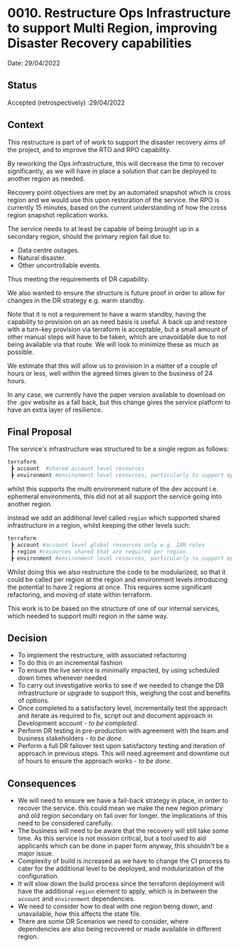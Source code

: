 # 0010. Restructure Ops Infrastructure to support Multi Region, improving Disaster Recovery capabilities

Date: 29/04/2022

## Status

Accepted (retrospectively) :29/04/2022

## Context

This restructure is part of of work to support the disaster recovery aims of the project, and to improve the RTO and RPO capability.

By reworking the Ops infrastructure, this will decrease the time to recover significantly, as we will have in place a solution that can be deployed to another region as needed.

Recovery point objectives are met by an automated snapshot which is cross region and we would use this upon restoration of the service. the RPO is currently 15 minutes, based on the current understanding of how the cross region snapshot replication works.

The service needs to at least be capable of being brought up in a secondary region, should the primary region fail due to:

- Data centre outages.
- Natural disaster.
- Other uncontrollable events.

Thus meeting the requirements of DR capability.

We also wanted to ensure the structure is future proof in order to allow for changes in the DR strategy e.g. warm standby.

Note that it is not a requirement to have a warm standby,  having the capability to provision on an as need basis is useful. A back up and restore with a turn-key provision via terraform is acceptable, but a small amount of other manual steps will have to be taken, which are unavoidable due to not being available via that route. We will look to minimize these as much as possible.

We estimate that this will allow us to provision in a matter of a couple of hours or less, well within the agreed times given to the business of 24 hours.

In any case, we currently have the paper version available to download on the .gov website as a fall back, but this change gives the service  platform to have an extra layer of resilience.

## Final Proposal

The service's infrastructure was structured to be a single region as follows:

```sh
terraform
 ┣ account  #shared account level resources
 ┣ environment #environment level resources, particularly to support ephemeral environments
```

whilst this supports the multi environment nature of the dev account i.e. ephemeral environments, this did not at all support the service going into another region.

instead we add an additional level called `region` which supported shared infrastructure in a region, whilst keeping the other levels such:

```sh
terraform
 ┣ account #account level global resources only e.g. IAM roles
 ┣ region #resources shared that are required per region
 ┣ environment #environment level resources, particularly to support ephemeral environments
```

Whilst doing this we also restructure the code to be modularized, so that it could be called per region at the region and environment levels introducing the potential to have 2 regions at once. This requires some significant refactoring, and moving of state within terraform.

This work is to be based on the structure of one of our internal services, which needed to support multi region in the same way.

## Decision

- To implement the restructure, with associated refactoring
- To do this in an incremental fashion
- To ensure the live service is minimally impacted, by using scheduled down times whenever needed
- To carry out investigative works to see if we needed to change the DB infrastructure or upgrade to support this, weighing the cost and benefits of options.
- Once completed to a satisfactory level, incrementally test the approach and iterate as required to fix, script out and document approach in Development account *- to be completed*.
- Perform DR testing in pre-production with agreement with the team and business stakeholders *- to be done*.
- Perform a full DR failover test upon satisfactory testing and iteration of approach in previous steps. This will need agreement and downtime out of hours to ensure the approach works *- to be done*.

## Consequences

- We will need to ensure we have a fail-back strategy in place, in order to recover the service. this could mean we make the new region primary and old region secondary on fail over for longer. the implications of this need to be considered carefully.
- The business will need to be aware that the recovery will still take some time. As this service is not mission critical, but a tool used to aid applicants which can be done in paper form anyway, this shouldn't be a major issue.
- Complexity of build is increased as we have to change the CI process to cater for the additional level to be deployed, and modularization of the configuration.
- It will slow down the build process since the terraform deployment will have the additional `region` element to apply, which is in between the `account` and `environment` dependencies.
- We need to consider how to deal with one region being down, and unavailable, how this affects the state file.
- There are some DR Scenarios we need to consider, where dependencies are also being recovered or made available in different region.
